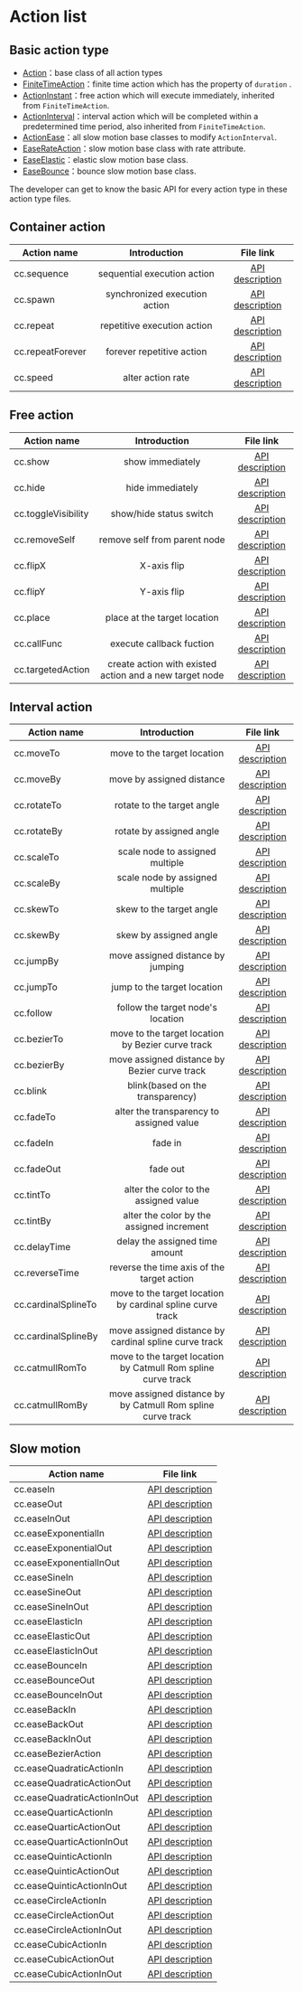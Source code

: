 # Action list

## Basic action type

- [Action](http://fireball-x.com/api/classes/Action.html)：base class of all action types
- [FiniteTimeAction](http://fireball-x.com/api/classes/FiniteTimeAction.html)：finite time action which has the property of `duration` .
- [ActionInstant](http://fireball-x.com/api/classes/ActionInstant.html)：free action which will execute immediately, inherited from `FiniteTimeAction`.
- [ActionInterval](http://fireball-x.com/api/classes/ActionInterval.html)：interval action which will be completed within a predetermined time period, also inherited from `FiniteTimeAction`.
- [ActionEase](http://fireball-x.com/api/classes/ActionEase.html)：all slow motion base classes to modify `ActionInterval`.
- [EaseRateAction](http://fireball-x.com/api/classes/EaseRateAction.html)：slow motion base class with rate attribute.
- [EaseElastic](http://fireball-x.com/api/classes/EaseElastic.html)：elastic slow motion base class.
- [EaseBounce](http://fireball-x.com/api/classes/EaseBounce.html)：bounce slow motion base class.

The developer can get to know the basic API for every action type in these action type files.

## Container action

| Action name | Introduction | File link |
|---------|:---:|:-------:|
| cc.sequence | sequential execution action | [API description](http://fireball-x.com/api/modules/cc.html#method_sequence) |
| cc.spawn | synchronized execution action  | [API description](http://fireball-x.com/api/modules/cc.html#method_spawn) |
| cc.repeat | repetitive execution action | [API description](http://fireball-x.com/api/modules/cc.html#method_repeat) |
| cc.repeatForever | forever repetitive action | [API description](http://fireball-x.com/api/modules/cc.html#method_repeatForever) |
| cc.speed | alter action rate | [API description](http://fireball-x.com/api/modules/cc.html#method_speed) |

## Free action

| Action name | Introduction | File link |
|---------|:---:|:-------:|
| cc.show | show immediately | [API description](http://fireball-x.com/api/modules/cc.html#method_show) |
| cc.hide | hide immediately | [API description](http://fireball-x.com/api/modules/cc.html#method_hide) |
| cc.toggleVisibility | show/hide status switch | [API description](http://fireball-x.com/api/modules/cc.html#method_toggleVisibility) |
| cc.removeSelf | remove self from parent node | [API description](http://fireball-x.com/api/modules/cc.html#method_removeSelf) |
| cc.flipX | X-axis flip | [API description](http://fireball-x.com/api/modules/cc.html#method_flipX) |
| cc.flipY | Y-axis flip | [API description](http://fireball-x.com/api/modules/cc.html#method_flipY) |
| cc.place | place at the target location | [API description](http://fireball-x.com/api/modules/cc.html#method_place) |
| cc.callFunc | execute callback fuction | [API description](http://fireball-x.com/api/modules/cc.html#method_callFunc) |
| cc.targetedAction | create action with existed action and a new target node | [API description](http://fireball-x.com/api/modules/cc.html#method_targetedAction) |

## Interval action

| Action name | Introduction | File link |
|---------|:---:|:-------:|
| cc.moveTo | move to the target location | [API description](http://fireball-x.com/api/modules/cc.html#method_moveTo) |
| cc.moveBy | move by assigned distance | [API description](http://fireball-x.com/api/modules/cc.html#method_moveBy) |
| cc.rotateTo | rotate to the target angle | [API description](http://fireball-x.com/api/modules/cc.html#method_rotateTo) |
| cc.rotateBy | rotate by assigned angle | [API description](http://fireball-x.com/api/modules/cc.html#method_rotateBy) |
| cc.scaleTo | scale node to assigned multiple | [API description](http://fireball-x.com/api/modules/cc.html#method_scaleTo) |
| cc.scaleBy | scale node by assigned multiple | [API description](http://fireball-x.com/api/modules/cc.html#method_scaleBy) |
| cc.skewTo | skew to the target angle | [API description](http://fireball-x.com/api/modules/cc.html#method_skewTo) |
| cc.skewBy | skew by assigned angle | [API description](http://fireball-x.com/api/modules/cc.html#method_skewBy) |
| cc.jumpBy | move assigned distance by jumping | [API description](http://fireball-x.com/api/modules/cc.html#method_jumpBy) |
| cc.jumpTo | jump to the target location | [API description](http://fireball-x.com/api/modules/cc.html#method_jumpTo) |
| cc.follow | follow the target node's location | [API description](http://fireball-x.com/api/modules/cc.html#method_follow) |
| cc.bezierTo | move to the target location by Bezier curve track | [API description](http://fireball-x.com/api/modules/cc.html#method_bezierTo) |
| cc.bezierBy | move assigned distance by Bezier curve track | [API description](http://fireball-x.com/api/modules/cc.html#method_bezierBy) |
| cc.blink | blink(based on the transparency) | [API description](http://fireball-x.com/api/modules/cc.html#method_blink) |
| cc.fadeTo | alter the transparency to assigned value | [API description](http://fireball-x.com/api/modules/cc.html#method_fadeTo) |
| cc.fadeIn | fade in | [API description](http://fireball-x.com/api/modules/cc.html#method_fadeIn) |
| cc.fadeOut | fade out | [API description](http://fireball-x.com/api/modules/cc.html#method_fadeOut) |
| cc.tintTo | alter the color to the assigned value | [API description](http://fireball-x.com/api/modules/cc.html#method_tintTo) |
| cc.tintBy | alter the color by the assigned increment | [API description](http://fireball-x.com/api/modules/cc.html#method_tintBy) |
| cc.delayTime | delay the assigned time amount | [API description](http://fireball-x.com/api/modules/cc.html#method_delayTime) |
| cc.reverseTime | reverse the time axis of the target action | [API description](http://fireball-x.com/api/modules/cc.html#method_reverseTime) |
| cc.cardinalSplineTo | move to the target location by cardinal spline curve track | [API description](http://fireball-x.com/api/modules/cc.html#method_cardinalSplineTo) |
| cc.cardinalSplineBy | move assigned distance by cardinal spline curve track | [API description](http://fireball-x.com/api/modules/cc.html#method_cardinalSplineBy) |
| cc.catmullRomTo | move to the target location by Catmull Rom spline curve track | [API description](http://fireball-x.com/api/modules/cc.html#method_catmullRomTo) |
| cc.catmullRomBy | move assigned distance by by Catmull Rom spline curve track | [API description](http://fireball-x.com/api/modules/cc.html#method_catmullRomBy) |

## Slow motion

| Action name | File link |
|---------|:-------:|
| cc.easeIn | [API description](http://fireball-x.com/api/modules/cc.html#method_easeIn) |
| cc.easeOut | [API description](http://fireball-x.com/api/modules/cc.html#method_easeOut) |
| cc.easeInOut | [API description](http://fireball-x.com/api/modules/cc.html#method_easeInOut) |
| cc.easeExponentialIn | [API description](http://fireball-x.com/api/modules/cc.html#method_easeExponentialIn) |
| cc.easeExponentialOut | [API description](http://fireball-x.com/api/modules/cc.html#method_easeExponentialOut) |
| cc.easeExponentialInOut | [API description](http://fireball-x.com/api/modules/cc.html#method_easeExponentialInOut) |
| cc.easeSineIn | [API description](http://fireball-x.com/api/modules/cc.html#method_easeSineIn) |
| cc.easeSineOut | [API description](http://fireball-x.com/api/modules/cc.html#method_easeSineOut) |
| cc.easeSineInOut | [API description](http://fireball-x.com/api/modules/cc.html#method_easeSineInOut) |
| cc.easeElasticIn | [API description](http://fireball-x.com/api/modules/cc.html#method_easeElasticIn) |
| cc.easeElasticOut | [API description](http://fireball-x.com/api/modules/cc.html#method_easeElasticOut) |
| cc.easeElasticInOut | [API description](http://fireball-x.com/api/modules/cc.html#method_easeElasticInOut) |
| cc.easeBounceIn | [API description](http://fireball-x.com/api/modules/cc.html#method_easeBounceIn) |
| cc.easeBounceOut | [API description](http://fireball-x.com/api/modules/cc.html#method_easeBounceOut) |
| cc.easeBounceInOut | [API description](http://fireball-x.com/api/modules/cc.html#method_easeBounceInOut) |
| cc.easeBackIn | [API description](http://fireball-x.com/api/modules/cc.html#method_easeBackIn) |
| cc.easeBackOut | [API description](http://fireball-x.com/api/modules/cc.html#method_easeBackOut) |
| cc.easeBackInOut | [API description](http://fireball-x.com/api/modules/cc.html#method_easeBackInOut) |
| cc.easeBezierAction | [API description](http://fireball-x.com/api/modules/cc.html#method_easeBezierAction) |
| cc.easeQuadraticActionIn | [API description](http://fireball-x.com/api/modules/cc.html#method_easeQuadraticActionIn) |
| cc.easeQuadraticActionOut | [API description](http://fireball-x.com/api/modules/cc.html#method_easeQuadraticActionOut) |
| cc.easeQuadraticActionInOut | [API description](http://fireball-x.com/api/modules/cc.html#method_easeQuadraticActionInOut) |
| cc.easeQuarticActionIn | [API description](http://fireball-x.com/api/modules/cc.html#method_easeQuarticActionIn) |
| cc.easeQuarticActionOut | [API description](http://fireball-x.com/api/modules/cc.html#method_easeQuarticActionOut) |
| cc.easeQuarticActionInOut | [API description](http://fireball-x.com/api/modules/cc.html#method_easeQuarticActionInOut) |
| cc.easeQuinticActionIn | [API description](http://fireball-x.com/api/modules/cc.html#method_easeQuinticActionIn) |
| cc.easeQuinticActionOut | [API description](http://fireball-x.com/api/modules/cc.html#method_easeQuinticActionOut) |
| cc.easeQuinticActionInOut | [API description](http://fireball-x.com/api/modules/cc.html#method_easeQuinticActionInOut) |
| cc.easeCircleActionIn | [API description](http://fireball-x.com/api/modules/cc.html#method_easeCircleActionIn) |
| cc.easeCircleActionOut | [API description](http://fireball-x.com/api/modules/cc.html#method_easeCircleActionOut) |
| cc.easeCircleActionInOut | [API description](http://fireball-x.com/api/modules/cc.html#method_easeCircleActionInOut) |
| cc.easeCubicActionIn | [API description](http://fireball-x.com/api/modules/cc.html#method_easeCubicActionIn) |
| cc.easeCubicActionOut | [API description](http://fireball-x.com/api/modules/cc.html#method_easeCubicActionOut) |
| cc.easeCubicActionInOut | [API description](http://fireball-x.com/api/modules/cc.html#method_easeCubicActionInOut) |
